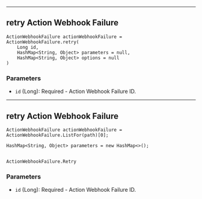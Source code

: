 

---

## retry Action Webhook Failure

```
ActionWebhookFailure actionWebhookFailure = ActionWebhookFailure.retry(
    Long id, 
    HashMap<String, Object> parameters = null,
    HashMap<String, Object> options = null
)
```

### Parameters

* `id` (Long): Required - Action Webhook Failure ID.


---

## retry Action Webhook Failure

```
ActionWebhookFailure actionWebhookFailure = ActionWebhookFailure.ListFor(path)[0];

HashMap<String, Object> parameters = new HashMap<>();


ActionWebhookFailure.Retry
```

### Parameters

* `id` (Long): Required - Action Webhook Failure ID.
